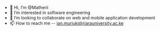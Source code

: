 - 👋 Hi, I’m @Matherii
- 👀 I’m interested in software engineering
- 💞️ I’m looking to collaborate on web and mobile application development
- 📫 How to reach me --   ian.muriuki@riarauniversity.ac.ke

<!---
Matherii/Matherii is a ✨ special ✨ repository because its `README.md` (this file) appears on your GitHub profile.
You can click the Preview link to take a look at your changes.
--->
